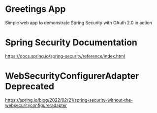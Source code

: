 # Greetings App
Simple web app to demonstrate Spring Security with OAuth 2.0 in action

# Spring Security Documentation
https://docs.spring.io/spring-security/reference/index.html

# WebSecurityConfigurerAdapter Deprecated
https://spring.io/blog/2022/02/21/spring-security-without-the-websecurityconfigureradapter
